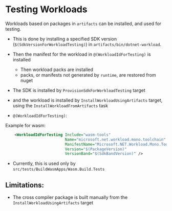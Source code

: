 # Testing Workloads

Workloads based on packages in `artifacts` can be installed, and used for testing.

- This is done by installing a specified SDK version (`$(SdkVersionForWorkloadTesting)`) in `artifacts/bin/dotnet-workload`.
- Then the manifest for the workload in `@(WorkloadIdForTesting)` is installed
    - Then workload packs are installed
    - packs, or manifests not generated by `runtime`, are restored from nuget

- The SDK is installed by `ProvisionSdkForWorkloadTesting` target
- and the workload is installed by `InstallWorkloadUsingArtifacts` target, using the `InstallWorkloadFromArtifacts` task

- `@(WorkloadIdForTesting)`:

Example for wasm:
```xml
    <WorkloadIdForTesting Include="wasm-tools"
                          Name="microsoft.net.workload.mono.toolchain"
                          ManifestName="Microsoft.NET.Workload.Mono.ToolChain"
                          Version="$(PackageVersion)"
                          VersionBand="$(SdkBandVersion)" />
```

- Currently, this is used only by `src/tests/BuildWasmApps/Wasm.Build.Tests`

## Limitations:

- The cross compiler package is built manually from the `InstallWorkloadUsingArtifacts` target

